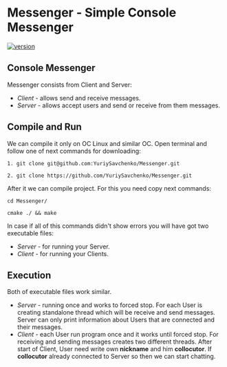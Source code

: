 # Messenger - Simple Console Messenger

[![version](https://badge.fury.io/gh/YuriySavchenko%2FMessenger.svg)](https://github.com/YuriySavchenko/Messenger/releases)

## Console Messenger

Messenger consists from Client and Server:
  * _Client_ - allows send and receive messages.
  * _Server_ - allows accept users and send or receive from them messages.
  
## Compile and Run

We can compile it only on OC Linux and similar OC.
Open terminal and follow one of next commands for downloading:

    1. git clone git@github.com:YuriySavchenko/Messenger.git

    2. git clone https://github.com/YuriySavchenko/Messenger.git
  
After it we can compile project. For this you need copy next commands:

    cd Messenger/
  
    cmake ./ && make
  
In case if all of this commands didn't show errors you will have got two executable files:
  * _Server_ - for running your Server.
  * _Client_ - for running your Clients.
  
## Execution

Both of executable files work similar.
  * _Server_ - running once and works to forced stop. For each User is creating standalone thread which will be receive and send
messages. Server can only print information about Users that are connected and their messages.
  * _Client_ - each User run program once and it works until forced stop. For receiving and sending messages creates two different threads. After start of Client, User need write own __nickname__ and him __collocutor__. If __collocutor__ already connected to Server so then we can start chatting.
